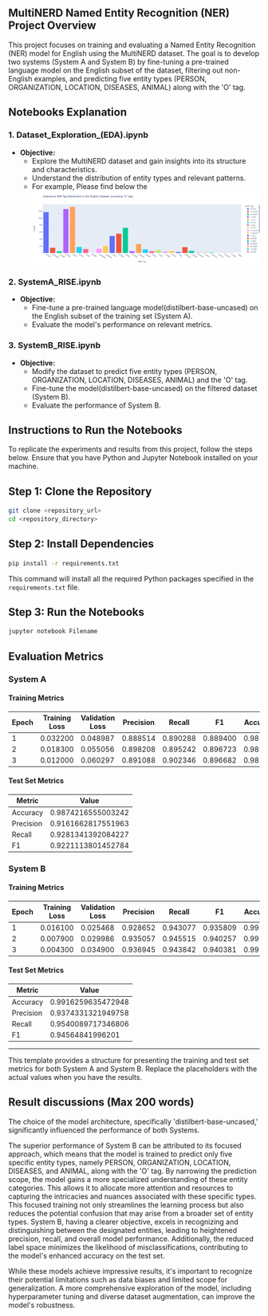
## MultiNERD Named Entity Recognition (NER) Project Overview

This project focuses on training and evaluating a Named Entity Recognition (NER) model for English using the MultiNERD dataset. The goal is to develop two systems (System A and System B) by fine-tuning a pre-trained language model on the English subset of the dataset, filtering out non-English examples, and predicting five entity types (PERSON, ORGANIZATION, LOCATION, DISEASES, ANIMAL) along with the 'O' tag.

## Notebooks Explanation

### 1. Dataset_Exploration_(EDA).ipynb

- **Objective:**
  - Explore the MultiNERD dataset and gain insights into its structure and characteristics.
  - Understand the distribution of entity types and relevant patterns.
  - For example, Please find below the ![Interactive NER Distribution](interactive_NER_distribution.png)

### 2. SystemA_RISE.ipynb

- **Objective:**
  - Fine-tune a pre-trained language model(distilbert-base-uncased) on the English subset of the training set (System A).
  - Evaluate the model's performance on relevant metrics.

### 3. SystemB_RISE.ipynb

- **Objective:**
  - Modify the dataset to predict five entity types (PERSON, ORGANIZATION, LOCATION, DISEASES, ANIMAL) and the 'O' tag.
  - Fine-tune the model(distilbert-base-uncased) on the filtered dataset (System B).
  - Evaluate the performance of System B.


## Instructions to Run the Notebooks

To replicate the experiments and results from this project, follow the steps below. Ensure that you have Python and Jupyter Notebook installed on your machine.

## Step 1: Clone the Repository

```bash
git clone <repository_url>
cd <repository_directory>
```

## Step 2: Install Dependencies

```bash
pip install -r requirements.txt
```

This command will install all the required Python packages specified in the `requirements.txt` file.

## Step 3: Run the Notebooks

```bash
jupyter notebook Filename
```




## Evaluation Metrics

### System A

#### Training Metrics

| Epoch | Training Loss | Validation Loss | Precision | Recall | F1 | Accuracy |
|-------|----------------|------------------|-----------|--------|----|----------|
| 1     |0.032200	|0.048987	|0.888514	|0.890288	|0.889400	|0.982626|
| 2     |0.018300|	0.055056|	0.898208|	0.895242|	0.896723|	0.983373      |
| 3     | 	0.012000	|0.060297	|0.891088|	0.902346|	0.896682|	0.983301    |


#### Test Set Metrics

| Metric   | Value      |
|----------|------------|
| Accuracy | 0.9874216555003242         |
| Precision|  0.9161662817551963          |
| Recall   | 0.9281341392084227        |
| F1       | 0.9221113801452784          |

### System B

#### Training Metrics

| Epoch | Training Loss | Validation Loss | Precision | Recall | F1 | Accuracy |
|-------|----------------|------------------|-----------|--------|----|----------|
| 1     | 0.016100              | 0.025468                | 0.928652         | 0.943077      | 0.935809  | 0.991401        |
| 2     | 0.007900              | 0.029986                | 0.935057         | 0.945515      | 0.940257  | 0.991794        |
| 3     | 0.004300              | 0.034900                | 0.936945         | 0.943842      | 0.940381  | 0.991845        |



#### Test Set Metrics

| Metric   | Value      |
|----------|------------|
| Accuracy | 0.9916259635472948          |
| Precision| 0.9374331321949758          |
| Recall   | 0.9540089717346806          |
| F1       | 0.94564841996201          |

 
---

This template provides a structure for presenting the training and test set metrics for both System A and System B. Replace the placeholders with the actual values when you have the results.
## Result discussions (Max 200 words)

The choice of the model architecture, specifically 'distilbert-base-uncased,' significantly influenced the performance of both Systems. 

The superior performance of System B can be attributed to its focused approach, which means that the model is trained to predict only five specific entity types, namely PERSON, ORGANIZATION, LOCATION, DISEASES, and ANIMAL, along with the 'O' tag. By narrowing the prediction scope, the model gains a more specialized understanding of these entity categories. This allows it to allocate more attention and resources to capturing the intricacies and nuances associated with these specific types. This focused training not only streamlines the learning process but also reduces the potential confusion that may arise from a broader set of entity types. System B, having a clearer objective, excels in recognizing and distinguishing between the designated entities, leading to heightened precision, recall, and overall model performance. Additionally, the reduced label space minimizes the likelihood of misclassifications, contributing to the model's enhanced accuracy on the test set.

While these models achieve impressive results, it's important to recognize their potential limitations such as data biases and limited scope for generalization. A more comprehensive exploration of the model, including hyperparameter tuning and diverse dataset augmentation, can improve the model's robustness.
